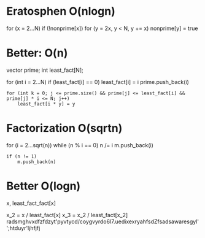 # Eratosphen O(nlogn)
for (x = 2...N)
    if (!nonprime[x])
        for (y = 2x, y < N, y += x)
            nonprime[y] = true


# Better: O(n)
vector<int> prime;
int least_fact[N];

for (int i = 2...N)
    if (least_fact[i] == 0)
        least_fact[i] = i
        prime.push_back(i)
    
    for (int k = 0; j <= prime.size() && prime[j] <= least_fact[i] && prime[j] * i <= N; j++)
        least_fact[i * y] = y





# Factorization O(sqrtn)
for (i = 2...sqrt(n))
    while (n % i == 0)
        n /= i
        m.push_back(i)
    
    if (n != 1)
        m.push_back(n)


# Better O(logn)
x,  least_fact_fact[x]

x_2 = x / least_fact[x]
x_3 = x_2 / least_fact[x_2]
radsmghvxdfzfdzyt'pyvtycd/coygvyrdo6l7.uedixexryahfsdZfsadsawaresgyl'';htduyr'ljhfjfj
